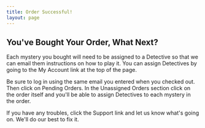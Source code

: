 ```yaml
---
title: Order Successful!
layout: page 
---
```

## You've Bought Your Order, What Next?

Each mystery you bought will need to be assigned to a Detective so that we can email them instructions on how to play it.  You can assign Detectives  by going to the My Account link at the top of the page.  

Be sure to log in using the same email you entered when you checked out.  Then click on Pending Orders.  In the Unassigned Orders section click on the order itself and you'll be able to assign Detectives to each mystery in the order.  

If you have any troubles, click the Support link and let us know what's going on.  We'll do our best to fix it.




